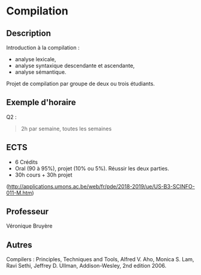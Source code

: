 # Compilation

## Description

Introduction à la compilation :
- analyse lexicale,
- analyse syntaxique descendante et ascendante,
- analyse sémantique.

Projet de compilation par groupe de deux ou trois étudiants.

## Exemple d'horaire

Q2 :
> 2h par semaine, toutes les semaines


## ECTS

* 6 Crédits
* Oral (90 à 95%), projet (10% ou 5%). Réussir les deux parties.
* 30h cours + 30h projet

(http://applications.umons.ac.be/web/fr/pde/2018-2019/ue/US-B3-SCINFO-011-M.htm)

## Professeur

Véronique Bruyère


## Autres

Compilers : Principles, Techniques and Tools, Alfred V. Aho, Monica S. Lam, Ravi Sethi, Jeffrey D. Ullman, Addison-Wesley, 2nd edition 2006.
